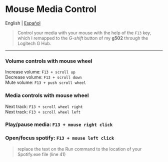 # Mouse Media Control

<p align="">
  <span>English</span> |
  <a href="https://github.com/SebastianTerrazas/AHK-Scripts/blob/main/MediaControlMouse/README.es.md">Español</a>
</p>

>Control your media with your mouse with the help of the `F13` key,
which I remapped to the _G-shift_ button of my **g502** through the
Logitech G Hub.

---

### Volume controls with mouse wheel

Increase volume: `F13 + scroll up`  
Decrease volume: `F13 + scroll down`  
Mute volume: `F13 + push scroll wheel`  

### Media controls with mouse wheel
Next track: `F13 + scroll wheel right`  
Next track: `F13 + scroll wheel left`  

### Play/pause media: `F13 + mouse right click`

### Open/focus spotify: `F13 + mouse left click`  

>replace the text on the Run command to the location of your Spotify.exe file (line 41)
